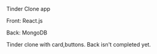 Tinder Clone app

Front:
React.js

Back:
MongoDB

Tinder clone with card,buttons.
Back isn't completed yet.
